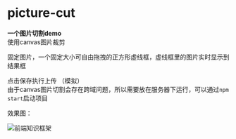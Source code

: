 # picture-cut

**一个图片切割demo**  
使用canvas图片裁剪

固定图片，一个固定大小可自由拖拽的正方形虚线框，虚线框里的图片实时显示到结果框  

点击保存执行上传 （模拟）    
由于canvas图片切割会存在跨域问题，所以需要放在服务器下运行，可以通过`npm start`启动项目  

效果图：

![前端知识框架](http://ocg5h4y2o.bkt.clouddn.com/picture-cut.png)

